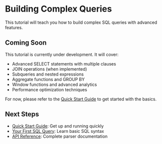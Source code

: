 # Building Complex Queries

This tutorial will teach you how to build complex SQL queries with advanced features.

## Coming Soon

This tutorial is currently under development. It will cover:

- Advanced SELECT statements with multiple clauses
- JOIN operations (when implemented)
- Subqueries and nested expressions
- Aggregate functions and GROUP BY
- Window functions and advanced analytics
- Performance optimization techniques

For now, please refer to the [Quick Start Guide](quickstart.md) to get started with the basics.

## Next Steps

- [Quick Start Guide](quickstart.md): Get up and running quickly
- [Your First SQL Query](first-query.md): Learn basic SQL syntax
- [API Reference](../api/parser.md): Complete parser documentation
